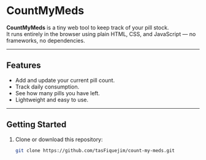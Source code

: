 # CountMyMeds

**CountMyMeds** is a tiny web tool to keep track of your pill stock.  
It runs entirely in the browser using plain HTML, CSS, and JavaScript — no frameworks, no dependencies.

---

## Features
- Add and update your current pill count.
- Track daily consumption.
- See how many pills you have left.
- Lightweight and easy to use.

---

## Getting Started

1. Clone or download this repository:

   ```bash
   git clone https://github.com/tasFiquejim/count-my-meds.git
